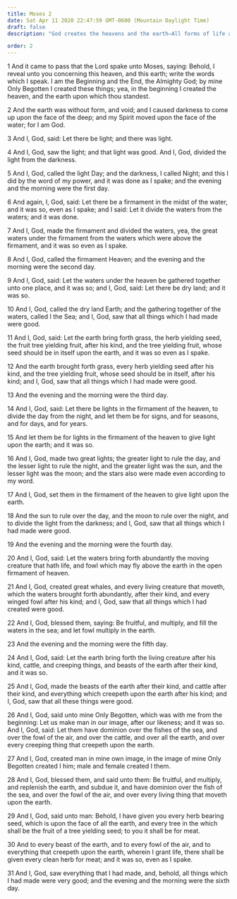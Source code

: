 ```yaml
---
title: Moses 2
date: Sat Apr 11 2020 22:47:59 GMT-0600 (Mountain Daylight Time)
draft: false
description: "God creates the heavens and the earth—All forms of life are created—God makes man and gives him dominion over all else."

order: 2
---
```

    
1 And it came to pass that the Lord spake unto Moses, saying: Behold, I reveal unto you concerning this heaven, and this earth; write the words which I speak. I am the Beginning and the End, the Almighty God; by mine Only Begotten I created these things; yea, in the beginning I created the heaven, and the earth upon which thou standest.

2 And the earth was without form, and void; and I caused darkness to come up upon the face of the deep; and my Spirit moved upon the face of the water; for I am God.

3 And I, God, said: Let there be light; and there was light.

4 And I, God, saw the light; and that light was good. And I, God, divided the light from the darkness.

5 And I, God, called the light Day; and the darkness, I called Night; and this I did by the word of my power, and it was done as I spake; and the evening and the morning were the first day.

6 And again, I, God, said: Let there be a firmament in the midst of the water, and it was so, even as I spake; and I said: Let it divide the waters from the waters; and it was done.

7 And I, God, made the firmament and divided the waters, yea, the great waters under the firmament from the waters which were above the firmament, and it was so even as I spake.

8 And I, God, called the firmament Heaven; and the evening and the morning were the second day.

9 And I, God, said: Let the waters under the heaven be gathered together unto one place, and it was so; and I, God, said: Let there be dry land; and it was so.

10 And I, God, called the dry land Earth; and the gathering together of the waters, called I the Sea; and I, God, saw that all things which I had made were good.

11 And I, God, said: Let the earth bring forth grass, the herb yielding seed, the fruit tree yielding fruit, after his kind, and the tree yielding fruit, whose seed should be in itself upon the earth, and it was so even as I spake.

12 And the earth brought forth grass, every herb yielding seed after his kind, and the tree yielding fruit, whose seed should be in itself, after his kind; and I, God, saw that all things which I had made were good.

13 And the evening and the morning were the third day.

14 And I, God, said: Let there be lights in the firmament of the heaven, to divide the day from the night, and let them be for signs, and for seasons, and for days, and for years.

15 And let them be for lights in the firmament of the heaven to give light upon the earth; and it was so.

16 And I, God, made two great lights; the greater light to rule the day, and the lesser light to rule the night, and the greater light was the sun, and the lesser light was the moon; and the stars also were made even according to my word.

17 And I, God, set them in the firmament of the heaven to give light upon the earth.

18 And the sun to rule over the day, and the moon to rule over the night, and to divide the light from the darkness; and I, God, saw that all things which I had made were good.

19 And the evening and the morning were the fourth day.

20 And I, God, said: Let the waters bring forth abundantly the moving creature that hath life, and fowl which may fly above the earth in the open firmament of heaven.

21 And I, God, created great whales, and every living creature that moveth, which the waters brought forth abundantly, after their kind, and every winged fowl after his kind; and I, God, saw that all things which I had created were good.

22 And I, God, blessed them, saying: Be fruitful, and multiply, and fill the waters in the sea; and let fowl multiply in the earth.

23 And the evening and the morning were the fifth day.

24 And I, God, said: Let the earth bring forth the living creature after his kind, cattle, and creeping things, and beasts of the earth after their kind, and it was so.

25 And I, God, made the beasts of the earth after their kind, and cattle after their kind, and everything which creepeth upon the earth after his kind; and I, God, saw that all these things were good.

26 And I, God, said unto mine Only Begotten, which was with me from the beginning: Let us make man in our image, after our likeness; and it was so. And I, God, said: Let them have dominion over the fishes of the sea, and over the fowl of the air, and over the cattle, and over all the earth, and over every creeping thing that creepeth upon the earth.

27 And I, God, created man in mine own image, in the image of mine Only Begotten created I him; male and female created I them.

28 And I, God, blessed them, and said unto them: Be fruitful, and multiply, and replenish the earth, and subdue it, and have dominion over the fish of the sea, and over the fowl of the air, and over every living thing that moveth upon the earth.

29 And I, God, said unto man: Behold, I have given you every herb bearing seed, which is upon the face of all the earth, and every tree in the which shall be the fruit of a tree yielding seed; to you it shall be for meat.

30 And to every beast of the earth, and to every fowl of the air, and to everything that creepeth upon the earth, wherein I grant life, there shall be given every clean herb for meat; and it was so, even as I spake.

31 And I, God, saw everything that I had made, and, behold, all things which I had made were very good; and the evening and the morning were the sixth day.
